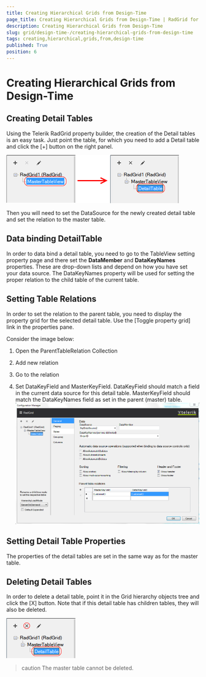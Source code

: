 ```yaml
---
title: Creating Hierarchical Grids from Design-Time
page_title: Creating Hierarchical Grids from Design-Time | RadGrid for ASP.NET AJAX Documentation
description: Creating Hierarchical Grids from Design-Time
slug: grid/design-time-/creating-hierarchical-grids-from-design-time
tags: creating,hierarchical,grids,from,design-time
published: True
position: 6
---
```


# Creating Hierarchical Grids from Design-Time



## Creating Detail Tables

Using the Telerik RadGrid property builder, the creation of the Detail tables is an easy task. Just point the table, for which you need to add a Detail table and click the [+] button on the right panel.

![Create detail tables](images/grid_creating-hierarchical-grids-from-design-time1.png)

Then you will need to set the DataSource for the newly created detail table and set the relation to the master table.

## Data binding DetailTable

In order to data bind a detail table, you need to go to the TableView setting property page and there set the **DataMember** and **DataKeyNames** properties. These are drop-down lists and depend on how you have set your data source. The DataKeyNames property will be used for setting the proper relation to the child table of the current table.

## Setting Table Relations

In order to set the relation to the parent table, you need to display the property grid for the selected detail table. Use the [Toggle property grid] link in the properties pane.

Consider the image below:

1. Open the ParentTableRelation Collection

1. Add new relation

1. Go to the relation

1. Set DataKeyField and MasterKeyField. DataKeyField should match a field in the current data source for this detail table. MasterKeyField should match the DataKeyNames field as set in the parent (master) table.![Setting Parent Table Relations](images/grid_creating-hierarchical-grids-from-design-time2.png)

## Setting Detail Table Properties

The properties of the detail tables are set in the same way as for the master table.

## Deleting Detail Tables

In order to delete a detail table, point it in the Grid hierarchy objects tree and click the [X] button. Note that if this detail table has children tables, they will also be deleted.

![Delete Detail Table](images/grid_creating-hierarchical-grids-from-design-time3.png)

>caution The master table cannot be deleted.
>

